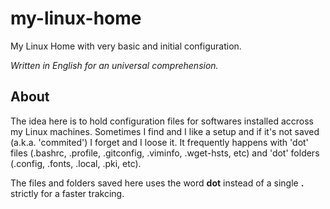 # my-linux-home
My Linux Home with very basic and initial configuration.

*Written in English for an universal comprehension.*

## About
The idea here is to hold configuration files for softwares installed accross my Linux machines. Sometimes I find and I like a setup and if it's not saved (a.k.a. 'commited') I forget and I loose it. It frequently happens with 'dot' files (.bashrc, .profile, .gitconfig, .viminfo, .wget-hsts, etc) and 'dot' folders (.config, .fonts, .local, .pki, etc).

The files and folders saved here uses the word **dot** instead of a single **.** strictly for a faster trakcing.
